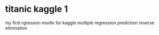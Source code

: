 # titanic kaggle 1
 my first rgression modle for kaggle
 multiple regression
 prediction
 reverse elimination
 
